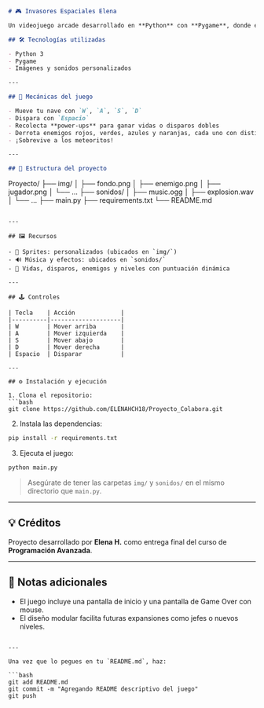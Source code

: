 
```markdown
# 🎮 Invasores Espaciales Elena

Un videojuego arcade desarrollado en **Python** con **Pygame**, donde el jugador debe enfrentarse a oleadas de enemigos espaciales, esquivar meteoritos y recolectar potenciadores para sobrevivir.

## 🛠️ Tecnologías utilizadas

- Python 3
- Pygame
- Imágenes y sonidos personalizados

---

## 🧠 Mecánicas del juego

- Mueve tu nave con `W`, `A`, `S`, `D`
- Dispara con `Espacio`
- Recolecta **power-ups** para ganar vidas o disparos dobles
- Derrota enemigos rojos, verdes, azules y naranjas, cada uno con distinta dificultad
- ¡Sobrevive a los meteoritos!

---

## 🧩 Estructura del proyecto

```

Proyecto/
├── img/
│   ├── fondo.png
│   ├── enemigo.png
│   ├── jugador.png
│   └── ...
├── sonidos/
│   ├── music.ogg
│   ├── explosion.wav
│   └── ...
├── main.py
├── requirements.txt
└── README.md

````

---

## 🖼️ Recursos

- 🎨 Sprites: personalizados (ubicados en `img/`)
- 🔊 Música y efectos: ubicados en `sonidos/`
- 🧪 Vidas, disparos, enemigos y niveles con puntuación dinámica

---

## 🕹️ Controles

| Tecla    | Acción             |
|----------|--------------------|
| W        | Mover arriba       |
| A        | Mover izquierda    |
| S        | Mover abajo        |
| D        | Mover derecha      |
| Espacio  | Disparar           |

---

## ⚙️ Instalación y ejecución

1. Clona el repositorio:
```bash
git clone https://github.com/ELENAHCH18/Proyecto_Colabora.git
````

2. Instala las dependencias:

```bash
pip install -r requirements.txt
```

3. Ejecuta el juego:

```bash
python main.py
```

> Asegúrate de tener las carpetas `img/` y `sonidos/` en el mismo directorio que `main.py`.

---

## 💡 Créditos

Proyecto desarrollado por **Elena H.** como entrega final del curso de **Programación Avanzada**.

---

## 📌 Notas adicionales

* El juego incluye una pantalla de inicio y una pantalla de Game Over con mouse.
* El diseño modular facilita futuras expansiones como jefes o nuevos niveles.

````

---

Una vez que lo pegues en tu `README.md`, haz:

```bash
git add README.md
git commit -m "Agregando README descriptivo del juego"
git push
````
